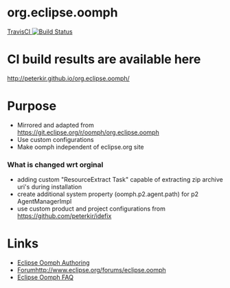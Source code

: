 org.eclipse.oomph
=================

 [TravisCI ![Build Status](https://travis-ci.org/peterkir/org.eclipse.oomph.png)](https://travis-ci.org/peterkir/org.eclipse.oomph)

# CI build results are available here 

http://peterkir.github.io/org.eclipse.oomph/

# Purpose 
- Mirrored and adapted from https://git.eclipse.org/r/oomph/org.eclipse.oomph
- Use custom configurations
- Make oomph independent of eclipse.org site

### What is changed wrt orginal

- adding custom "ResourceExtract Task" capable of extracting zip archive uri's during installation
- create additional system property (oomph.p2.agent.path) for p2 AgentManagerImpl
- use custom product and project configurations from https://github.com/peterkir/idefix

# Links

- [Eclipse Oomph Authoring](https://wiki.eclipse.org/Eclipse_Oomph_Authoring)
- [Forum]()http://www.eclipse.org/forums/eclipse.oomph
- [Eclipse Oomph FAQ](https://wiki.eclipse.org/Eclipse_Oomph_FAQ)
